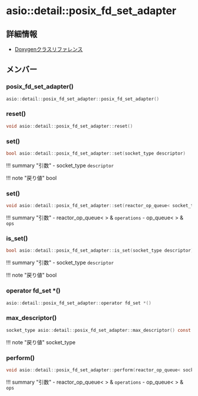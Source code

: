 # asio::detail::posix_fd_set_adapter



## 詳細情報

- [Doxygenクラスリファレンス](https://lang-ship.com/reference/ESP32/latest/classasio_1_1detail_1_1posix__fd__set__adapter.html)

## メンバー

### posix_fd_set_adapter()



```c
asio::detail::posix_fd_set_adapter::posix_fd_set_adapter()
```



### reset()



```c
void asio::detail::posix_fd_set_adapter::reset()
```



### set()



```c
bool asio::detail::posix_fd_set_adapter::set(socket_type descriptor)
```

!!! summary "引数"
	- socket_type `descriptor` 

!!! note "戻り値"
	bool



### set()



```c
void asio::detail::posix_fd_set_adapter::set(reactor_op_queue< socket_type > &operations, op_queue< operation > &ops)
```

!!! summary "引数"
	- reactor_op_queue<  > & `operations` 
	- op_queue<  > & `ops` 



### is_set()



```c
bool asio::detail::posix_fd_set_adapter::is_set(socket_type descriptor) const
```

!!! summary "引数"
	- socket_type `descriptor` 

!!! note "戻り値"
	bool



### operator fd_set *()



```c
asio::detail::posix_fd_set_adapter::operator fd_set *()
```



### max_descriptor()



```c
socket_type asio::detail::posix_fd_set_adapter::max_descriptor() const
```

!!! note "戻り値"
	socket_type



### perform()



```c
void asio::detail::posix_fd_set_adapter::perform(reactor_op_queue< socket_type > &operations, op_queue< operation > &ops) const
```

!!! summary "引数"
	- reactor_op_queue<  > & `operations` 
	- op_queue<  > & `ops` 




